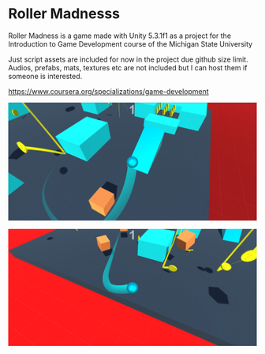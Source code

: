 # Roller Madnesss

Roller Madness is a game made with Unity 5.3.1f1 as a project for the Introduction to Game Development course of the Michigan State University 

Just script assets are included for now in the project due github size limit. 
Audios, prefabs, mats, textures etc are not included but I can host them if someone is interested.

https://www.coursera.org/specializations/game-development

![alt tag](https://github.com/alvaromlg/roller-madness/blob/master/Screenshoots/rollermadness1.png)

![alt tag](https://github.com/alvaromlg/roller-madness/blob/master/Screenshoots/rollermadness2.png)
